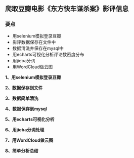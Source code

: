 ## 爬取豆瓣电影《东方快车谋杀案》影评信息
### 要点
* 用selenium模拟登录豆瓣
* 影评数据保存在文件中
* 数据清洗并保存在mysql中
* 用echarts可视化分析评论数密度分布
* 用jieba分词
* 用WordCloud做云图


**1、用selenium模拟登录豆瓣**

**2、数据保存到文件**

**3、数据简单清洗**

**4、数据保存到mysql**

**5、用echarts可视化分析**

**6、用jieba分词处理**

**7、用WordCloud做云图**

**8、简单分析总结**

